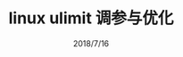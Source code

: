 ---
title: linux ulimit 调参与优化
date: 2018/7/16
categories: linux
tags: 
  - linux 
  - ops
  - TODO: linux ulimit 调参与优化
---